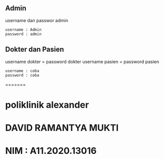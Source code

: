 ## Admin

username dan passwor admin
```
username : Admin
password : admin
```

## Dokter dan Pasien

username dokter = password dokter
username pasien = password pasien
```
username : coba
password : coba
```
=======
# poliklinik alexander

# DAVID RAMANTYA MUKTI 

# NIM : A11.2020.13016
